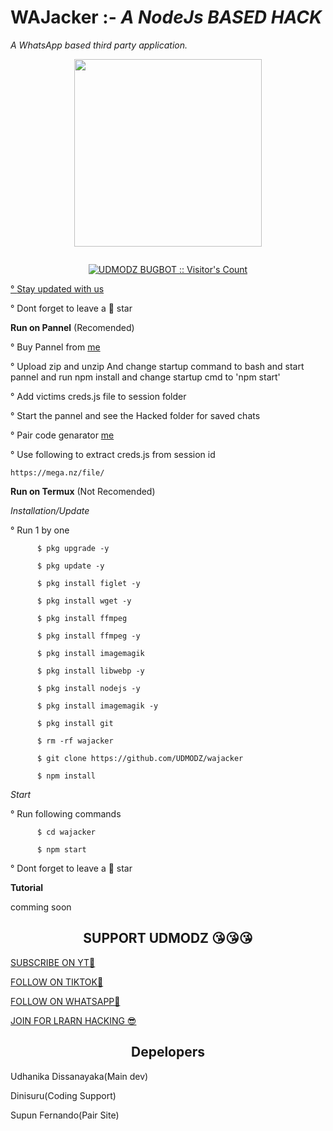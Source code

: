 # WAJacker :- _A NodeJs BASED HACK_
*A WhatsApp based third party application.*



<p align="center">
<img src="https://i.ibb.co/0yTySzjZ/20250219-091554.png" width="300" height="300"/>
</p>

<p align="center">
  <a href="#"><img src="http://readme-typing-svg.herokuapp.com?color=blue&center=true&vCenter=true&multiline=false&lines=Whatsapp+hack+BY+UDMODZ" alt="">
</p>
    <p align="center"><img src="https://profile-counter.glitch.me/{UDMODZ}/count.svg" alt="UDMODZ BUGBOT :: Visitor's Count" /></p>
<p align="left">° <a href="https://github.com/UDMODZ/wajacker/edit/main/README.md#support-udmodz-">Stay updated with us</a></p>
<p align="left">° Dont forget to leave a 🌟 star</p>


**Run on Pannel** (Recomended)

<p align="left">° Buy Pannel from 
<a href="https://wa.me/94704638406"> me</a>


<p align="left">° Upload zip and unzip And change startup command to bash and start pannel and run npm install and change startup cmd to 'npm start' </p>
<p align="left">° Add victims creds.js file to session folder</a>
<p align="left">° Start the pannel and see the Hacked folder for saved chats</a>
<p align="left">° Pair code genarator 
<a href="https://supun-md-session.vercel.app/"> me</a>
<p align="left">° Use following to extract creds.js from session id</a>

```
https://mega.nz/file/
```

**Run on Termux** (Not Recomended)

_Installation/Update_

<p align="left">° Run 1 by one </p>

```
      $ pkg upgrade -y

      $ pkg update -y

      $ pkg install figlet -y

      $ pkg install wget -y

      $ pkg install ffmpeg

      $ pkg install ffmpeg -y

      $ pkg install imagemagik

      $ pkg install libwebp -y

      $ pkg install nodejs -y

      $ pkg install imagemagik -y

      $ pkg install git

      $ rm -rf wajacker

      $ git clone https://github.com/UDMODZ/wajacker

      $ npm install

```

_Start_

<p align="left">° Run following commands</p>

```
      $ cd wajacker

      $ npm start
```


<p align="left">° Dont forget to leave a 🌟 star</p>





**Tutorial**      

   comming soon

   
<h2 align="center">SUPPORT UDMODZ 😘😘😘</h2>
  





<p align="left">
<a href="https://www.youtube.com/@UDMODZ">SUBSCRIBE ON YT🥺 </a></p>
<p align="left">
<a href="https://t.me/UDMODZ3">FOLLOW   ON TIKTOK🥺</a></p>
<p align="left">
<a href="https://whatsapp.com/channel/channel/0029Va5e01M3LdQdtjYJjc3K">FOLLOW   ON WHATSAPP🥺</a></p>
<p align="left">
<a href="https://t.me/UDMODZ3">JOIN FOR LRARN HACKING 😎</a></p>


<h2 align="center">Depelopers</h2>

<p align="left">Udhanika Dissanayaka(Main dev)</p>
<p align="left">Dinisuru(Coding Support)</p>
<p align="left">Supun Fernando(Pair Site)</p>

